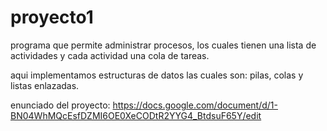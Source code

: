 # proyecto1
programa que permite administrar procesos, los cuales tienen una lista de actividades y cada actividad una cola de tareas.

aqui implementamos estructuras de datos las cuales son: pilas, colas y listas enlazadas.

enunciado del proyecto: https://docs.google.com/document/d/1-BN04WhMQcEsfDZMI6OE0XeCODtR2YYG4_BtdsuF65Y/edit

